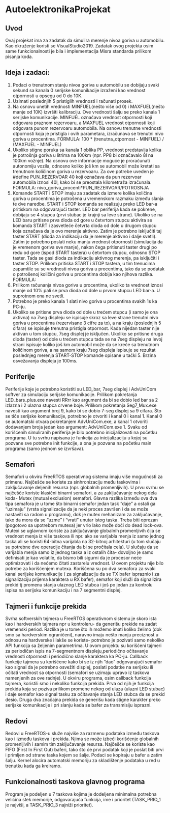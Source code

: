 # AutoelektronikaProjekat

## Uvod

Ovaj projekat ima za zadatak da simulira merenje nivoa goriva u automobilu. Kao okruženje koristi se VisualStudio2019. 
Zadatak ovog projekta osim same funkcionalnosti je bila i implementacija Misra standarda prilikom pisanja koda.

## Ideja i zadaci: 
  1. Podaci o trenutnom stanju nivoa goriva u automobilu se dobijaju svaki sekund sa kanala 0 serijske komunikacije izraženi kao vrednost otpornosti u opsegu od 0 do 10K.
  2. Uzimati poslednjih 5 pristiglih vrednosti i računati prosek.
  3. Na osnovu unetih vrednosti MINFUEL(nešto više od 0) i MAXFUEL(nešto manje od 10K) izvršiti kalibraciju. Ove vrednosti šalju se preko kanala 1 serijske komunikacije. 
     MINFUEL označava vrednost otpornosti koji odgovara praznom rezervoaru, a MAXFUEL vrednost otpornosti koji odgovara punom rezervoaru automobila. Na osnovu trenutne vrednosti
     otpornosti koja je pristigla i ovih parametara, izračunava se trenutni nivo goriva u procentima. 
                                              FORMULA: 100 * (trenutna_otpornost - MINFUEL) / (MAXFUEL - MINFUEL)
  4. Ukoliko stigne poruka sa kanala 1 oblika PP, vrednost predstavlja kolika je potrošnja goriva u litrima na 100km (npr. PP8 bi označavalo 8l na 100km vožnje). Na
     osnovu ove informacije moguće je proračunati autonomiju vozila, odnosno koliko još km se automobil može kretati sa trenutnom količinom goriva u rezervoaru. Za ove potrebe
     uveden je #define PUN_REZERVOAR 40 koji označava da pun rezervoar automobila iznosi 40l, kako bi se preostala kilometraža izračunala. 
                                              FORMULA: nivo_goriva_procenti*PUN_REZERVOAR/POTROSNJA
  5. Komande START i STOP imaju za zadatak da izmere kolika količina goriva u procentima je potrošena u vremenskom razmaku između slanja te dve naredbe. START i STOP komanda se
     realizuju preko LED bar-a pritiskom na odgovarajući taster. LED bar periferija kada se pokrene, dobijaju se 4 stupca (prvi stubac je krajnji sa leve strane). Ukoliko se na LED baru 
     pritisne prva dioda od gore u četvrtom stupcu aktivira se komanda START i zasvetleće četvrta dioda od dole u drugom stupcu koja označava da je ovo merenje aktivno. Zatim je potrebno
     isključiti taj taster START (dioda za indikaciju da je merenje aktivno i dalje svetli). Zatim je potrebno poslati neku manju vrednost otpornosti (simulacija da je vremenom goriva sve manje),
     nakon čega pritisnuti taster drugi po redu od gore (ispod START tastera) u četvrtom stupcu, odnosno STOP taster. Tada se gasi dioda za indikaciju aktivnog merenja, pa isključiti i taster STOP. 
     Prilikom pritiska START i STOP tastera, u tim trenucima zapamtile su se vrednosti nivoa goriva u procentima, tako da se podatak o potrošenoj količini goriva u procentima dobija kao njihova razlika.
					      FORMULA:
  6. Prilikom računanja nivoa goriva u procentima, ukoliko ta vrednost iznosi manje od 10% pali se prva dioda od dole u prvom stupcu LED bar-a. U suprotnom ona ne svetli.
  7. Potrebno je preko kanala 1 slati nivo goriva u procentima svakih 1s ka PC-ju.
  8. Ukoliko se pritisne prva dioda od dole u trećem stupcu (i samo je ona aktivna) na 7seg displeju se ispisuje skroz sa leve strane trenutni nivo goriva u procentima (rezervisane 3 cifre za to), 
     a na kraju (poslednjih 5 cifara) se ispisuje trenutna pristigla otpornost. Kada nijedan taster nije aktivan u tom stupcu, 7seg displej je isključen. Ukoliko se pritisne druga dioda (taster) od dole u 
     trećem stupcu tada se na 7seg displeju na levoj strani ispisuje koliko još km automobil može da se kreće sa trenutnom količinom goriva, a na samom kraju 7seg displeja ispisuje se rezultat poslednjeg merenja
     START-STOP komande opisane u tački 5. Brzina osvežavanja displeja je 100ms.
  

## Periferije

Periferije koje je potrebno koristiti su LED_bar, 7seg displej i AdvUniCom softver za simulaciju serijske komunikacije.
Prilikom pokretanja LED_bars_plus.exe navesti RRrr kao argument da bi se dobio led bar sa 2 izlazna i 2 ulazna stupca crvene boje.
Prilikom pokretanja Seg7_Mux.exe navesti kao argument broj 9, kako bi se dobio 7-seg displej sa 9 cifara.
Što se tiče serijske komunikacije, potrebno je otvoriti i kanal 0 i kanal 1. Kanal 0 se automatski otvara pokretanjem AdvUniCom.exe, 
a kanal 1 otvoriti dodavanjem broja jedan kao argument: AdvUniCom.exe 1.
Svaku od korišćenih simuliranih periferija je bilo potrebno inicijalizovati na početku programa. U tu svrhu napisana je funkcija za inicijalizaciju
u kojoj su pozvane sve potrebne init funkcije, a ona je pozvana na početku main programa (samo jednom se izvršava).


## Semafori

Semafori u okviru FreeRTOS operativnog sistema imaju više mogućnosti za primenu. Najčešće se koriste za sinhronizaciju među taskovima i zaključavanje deljenih resursa (npr. globalnih promenljivih). 
U prvu svrhu se najčešće koriste klasični binarni semafori, a za zaključavanje nekog dela koda- Mutex (mutual exclusion) semafori. Glavna razlika između ova dva tipa semafora je u tome što binarni semafor jedan task “daje” 
a ostali ga “uzimaju” (vrsta signalizacije da je neki proces završen i da se može nastaviti sa radom u programu), dok je mutex mehanizam za zaključavanje, tako da mora da se “uzme” i “vrati” unutar istog taska. 
Treba biti oprezan (pogotovo sa upotrebom mutexa) jer vrlo lako može doći do dead lock-ova. Mutexi se uglavnom koriste za zaključavanje globalnih promenljivih čija se vrednost menja iz više taskova ili npr. ako se varijabla 
menja iz samo jednog taska ali se koristi 64-bitna varijabla na 32-bitnoj arhitekturi (u tom slučaju su potrebne dve operacije čitanja da bi se pročitala cela). U slučaju da se varijabla menja samo iz jednog taska a iz ostalih čita-
dovoljno je samo definisati je kao volatile, da bismo bili sigurni da je procesor neće optimizovati i da nećemo čitati zastarelu vrednost.
U ovom projektu nije bilo potrebe za korišćenjem mutexa. Korišćena su po dva semafora za svaki kanal serijske komunikacije ( za signalizaciju da se TX bafer ispraznio i za signalizaciju prijema karaktera u RX bafer), 
semafor koji služi da signalizira prekid tj promenu stanja ulaznog LED stubca i još po jedan za kontrolu ispisa na serijsku komunikaciju i na 7 segmentni displej.

## Tajmeri i funkcije prekida

Svrha softverskih tejmera u FreeRTOS operativnom sistemu je skoro ista kao i hardverskih tajmera npr u kontroleru- da generišu prekide na zadat vremenski period. Razlika je u tome što ih možemo imati koliko želimo 
(dok smo sa hardverskim ograničeni), naravno imaju nešto manju preciznost u odnosu na hardverske i lakše se koriste- potrebno je pozivati samo nekoliko API funkcija sa željenim parametrima. 
U ovom projektu su korišćeni tajmeri za periodičan ispis na 7-segmentnom displeju,periodično očitavanje vrednosti otpornosti i periodično slanje karaktera ka PC-ju.
Callback funkcije tajmera su korišćene kako bi se iz njih “dao” odgovarajući semafor kao signal da je potrebno osvežiti displej, poslati podatke na serijsku ili očitati vrednost sa otpornosti (semafori se uzimaju upravo iz taskova namenjenih za ove radnje).
U okviru programa, osim callback funkcija tajmera, koristili smo i nekoliko funkcija prekida. Prva od njih je funkcija prekida koja se poziva prilikom promene nekog od ulaza (ulazni LED stubac) i daje semafor kao signal tasku za očitavanje stanja LED stubca da se prekid desio.
Druga dva značajna prekida se generišu kada stigne karakter preko serijske komunikacije i pri slanju kada se bafer za transmisiju isprazni. 

## Redovi

Redovi u FreeRTOS-u služe najviše za razmenu podataka između taskova kao i između taskova i prekida. Njima se može izbeći korišćenje globalnih promenljivih i samim tim zaključavanje resursa. Najčešće se koriste kao FIFO (First In First Out) baferi, tako što će prvi podatak koji
je poslat biti prvi i primljen od strane taska kojem se šalje. Podaci se kopiraju u bafer a zatim šalju. Kernel alocira automatski memoriju za skladištenje podataka u red u trenutku kada ga kreiramo.

## Funkcionalnosti taskova glavnog programa

Program je podeljen u 7 taskova kojima je dodeljena minimalna potrebna veličina stek memorije, odgovarajuća funkcija, ime  i prioritet (TASK_PRIO_1 je najviši, a TASK_PRIO_3 najniži prioritet). 
